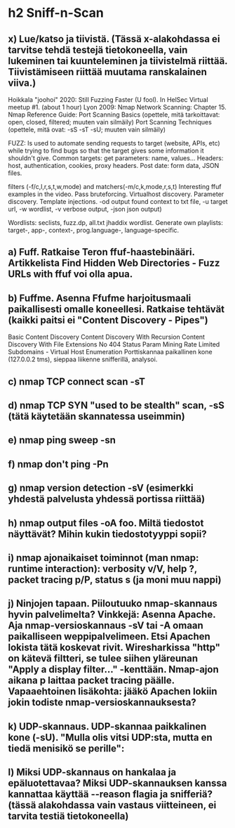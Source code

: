# h2 Sniff-n-Scan
## x) Lue/katso ja tiivistä. (Tässä x-alakohdassa ei tarvitse tehdä testejä tietokoneella, vain lukeminen tai kuunteleminen ja tiivistelmä riittää. Tiivistämiseen riittää muutama ranskalainen viiva.)
Hoikkala "joohoi" 2020: Still Fuzzing Faster (U fool). In HelSec Virtual meetup #1. (about 1 hour)
Lyon 2009: Nmap Network Scanning: Chapter 15. Nmap Reference Guide:
Port Scanning Basics (opettele, mitä tarkoittavat: open, closed, filtered; muuten vain silmäily)
Port Scanning Techniques (opettele, mitä ovat: -sS -sT -sU; muuten vain silmäily)

FUZZ:
Is used to automate sending requests to target (website, APIs, etc) while trying to find bugs so that the target gives some information it shouldn't give. 
Common targets: get parameters: name, values... Headers: host, authentication, cookies, proxy headers. Post date: form data, JSON files.

filters (-f/c,l,r,s,t,w,mode) and matchers(-m/c,k,mode,r,s,t)
Interesting ffuf examples in the video. Pass bruteforcing. Virtualhost discovery. Parameter discovery. Template injections. -od output found context to txt file, -u target url, -w wordlist, -v verbose output, -json json output)

Wordlists: seclists, fuzz.dp, all.txt jhaddix wordlist. Generate own playlists: target-, app-, context-, prog.language-, language-specific.

## a) Fuff. Ratkaise Teron ffuf-haastebinääri. Artikkelista Find Hidden Web Directories - Fuzz URLs with ffuf voi olla apua.
## b) Fuffme. Asenna Ffufme harjoitusmaali paikallisesti omalle koneellesi. Ratkaise tehtävät (kaikki paitsi ei "Content Discovery - Pipes")
Basic Content Discovery
Content Discovery With Recursion
Content Discovery With File Extensions
No 404 Status
Param Mining
Rate Limited
Subdomains - Virtual Host Enumeration
Porttiskannaa paikallinen kone (127.0.0.2 tms), sieppaa liikenne snifferillä, analysoi.
## c) nmap TCP connect scan -sT
## d) nmap TCP SYN "used to be stealth" scan, -sS (tätä käytetään skannatessa useimmin)
## e) nmap ping sweep -sn
## f) nmap don't ping -Pn
## g) nmap version detection -sV (esimerkki yhdestä palvelusta yhdessä portissa riittää)
## h) nmap output files -oA foo. Miltä tiedostot näyttävät? Mihin kukin tiedostotyyppi sopii?
## i) nmap ajonaikaiset toiminnot (man nmap: runtime interaction): verbosity v/V, help ?, packet tracing p/P, status s (ja moni muu nappi)
## j) Ninjojen tapaan. Piiloutuuko nmap-skannaus hyvin palvelimelta? Vinkkejä: Asenna Apache. Aja nmap-versioskannaus -sV tai -A omaan paikalliseen weppipalvelimeen. Etsi Apachen lokista tätä koskevat rivit. Wiresharkissa "http" on kätevä filtteri, se tulee siihen yläreunan "Apply a display filter..." -kenttään. Nmap-ajon aikana p laittaa packet tracing päälle. Vapaaehtoinen lisäkohta: jääkö Apachen lokiin jokin todiste nmap-versioskannauksesta?
## k) UDP-skannaus. UDP-skannaa paikkalinen kone (-sU). "Mulla olis vitsi UDP:sta, mutta en tiedä menisikö se perille":
## l) Miksi UDP-skannaus on hankalaa ja epäluotettavaa? Miksi UDP-skannauksen kanssa kannattaa käyttää --reason flagia ja snifferiä? (tässä alakohdassa vain vastaus viitteineen, ei tarvita testiä tietokoneella)
